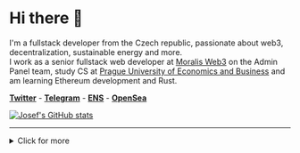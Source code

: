 # Hi there :wave:

I'm a fullstack developer from the Czech republic, passionate about web3, decentralization, sustainable energy and more.
<br/> I work as a senior fullstack web developer at [Moralis Web3](https://moralis.io) on the Admin Panel team, study CS at [Prague University of Economics and Business](https://www.vse.cz/english/) and am learning Ethereum development and Rust.

**[Twitter](https://twitter.com/atris_eth)** - **[Telegram](https://t.me/vacekj)** - **[ENS](https://atris.eth.link)** - **[OpenSea](https://opensea.io/0x32F8e0361cE2b9Ca84824BC4b446c18F6b2fC183)**

[![Josef's GitHub stats](https://github-readme-stats.vercel.app/api?username=vacekj&show_icons=true&line_height=27&include_all_commits=true)](https://github.com/anuraghazra/github-readme-stats)

<hr>

<details>
  <summary> Click for more</summary>

## Employment history
- Forest trees auctioned off as NFTs @ [Decentree](https://decentree.com). Coming 🔜.
- Extensible Google Drive clone used by AWS, US Navy @ [3PillarGlobal](https://www.3pillarglobal.com/)
- Student->Teacher rating system @ [Abradatas](https://abradatas.cz/)
- Instagram Private API data scraper @ emilia.digital
- Teacher absence monitoring system @ biggest grammar school in the Czech Republic

## Side-projects
- [uklid](https://crates.io/crates/uklid) - nuke those huge node_modules folders with an interactive CLI
- [alphaleek](https://github.com/vacekj/alphaleek) - mint an on-chain GitHub profile (ETHAmsterdam
- [KryptoKurzy.cz](https://kryptokurzy.cz) - teaching the Czech public about web3
- Web3Love - send (love) letters on the blockchain 🔜
- [express-json-validator-middleware](https://github.com/simonplend/express-json-validator-middleware) - creator and maintainer - 123k downloads / month
- NeuroCards - like Anki but with great UX and an algo that adapts to your brain 🔜
- DClutter - know what you own, reduce clutter and track lendings 🔜
- [Luftio](https://luftio.cz/) SwiftUI App - monitor your air quality on your iPhone, iPad, Mac and Apple Watch.
- [Timesaver](https://timesaver.vercel.app/) - watch movies faster without losing context
- [Competent Programmer](https://competentprogrammer.vercel.app/) - visualize your competency as a programmer

## My skills 📜

### 🕸 Web stack
- Typescript
- Next.js
- Nest.js
- Prisma
- Firebase
- Supabase
- Strapi
- React
- Redux
- Styled Components
- Cypress
- Puppeteer
- Node.js
- Deno
- MySQL
- Postgres
- SQL
- TailwindCSS
  
### Ξ Blockchain development
- Solidity (junior)
- Rust (junior)
- web3.js
- Moralis
- Foundry

### 🍎 Apple development
- Swift
- SwiftUI
  
### Misc
- Advanced Git
- Unix admininistration
- Dokku
- C#

### Spoken languages 🌍

| Language      | Proficiency                                                               |
| ------------- | ------------------------------------------------------------------------- |
| English       | C2 (Cambridge certified)                                                  |
| Spanish       | B1                                                                        |
| Czech         | Native language                                                           |

  </details>
